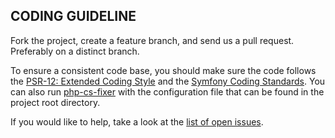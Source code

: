 CODING GUIDELINE
-------------------

Fork the project, create a feature branch, and send us a pull request.
Preferably on a distinct branch.

To ensure a consistent code base, you should make sure the code follows
the [PSR-12: Extended Coding Style](https://www.php-fig.org/psr/psr-12/) and the [Symfony Coding Standards](https://symfony.com/doc/current/contributing/code/standards.html). You can also
run [php-cs-fixer](https://github.com/FriendsOfPHP/PHP-CS-Fixer) with the
configuration file that can be found in the project root directory.

If you would like to help, take a look at the [list of open issues](https://github.com/Smile-SA/HipaySyliusPlugin/issues).